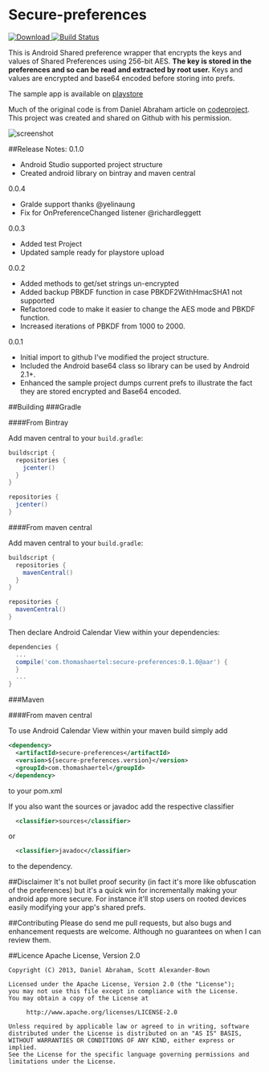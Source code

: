 Secure-preferences
==================

[![Download](https://api.bintray.com/packages/thomashaertel/maven/secure-preferences/images/download.svg) ](https://bintray.com/thomashaertel/maven/secure-preferences/_latestVersion)
[![Build Status](https://travis-ci.org/thomashaertel/secure-preferences.svg?branch=master)](https://travis-ci.org/thomashaertel/secure-preferences)

This is Android Shared preference wrapper that encrypts the keys and values of Shared Preferences using 256-bit AES. **The key is stored in the preferences and so can be read and extracted by root user.** Keys and values are encrypted and base64 encoded before storing into prefs.

The sample app is available on [playstore](https://play.google.com/store/apps/details?id=com.securepreferences.sample)

Much of the original code is from Daniel Abraham article on [codeproject](http://www.codeproject.com/Articles/549119/Encryption-Wrapper-for-Android-SharedPreferences). This project was created and shared on Github with his permission. 

![screenshot](https://raw.github.com/scottyab/secure-preferences/master/docs/images/ss_frame_secure_pref.png "Sample app Screenshot")
 

##Release Notes:
0.1.0
* Android Studio supported project structure
* Created android library on bintray and maven central

0.0.4
* Gralde support thanks @yelinaung 
* Fix for OnPreferenceChanged listener @richardleggett 

0.0.3

* Added test Project
* Updated sample ready for playstore upload 

0.0.2

* Added methods to get/set strings un-encrypted 
* Added backup PBKDF function in case PBKDF2WithHmacSHA1 not supported
* Refactored code to make it easier to change the AES mode and PBKDF function. 
* Increased iterations of PBKDF from 1000 to 2000. 

0.0.1 

* Initial import to github I've modified the project structure.
* Included the Android base64 class so library can be used by Android 2.1+. 
* Enhanced the sample project dumps current prefs to illustrate the fact they are stored encrypted and Base64 encoded. 


##Building
###Gradle

####From Bintray

Add maven central to your `build.gradle`:

```groovy
buildscript {
  repositories {
    jcenter()
  }
}

repositories {
  jcenter()
}
```

####From maven central

Add maven central to your `build.gradle`:

```groovy
buildscript {
  repositories {
    mavenCentral()
  }
}

repositories {
  mavenCentral()
}
```

Then declare Android Calendar View within your dependencies:

```groovy
dependencies {
  ...
  compile('com.thomashaertel:secure-preferences:0.1.0@aar') {
  }
  ...
}
```

###Maven

####From maven central

To use Android Calendar View within your maven build simply add

```xml
<dependency>
  <artifactId>secure-preferences</artifactId>
  <version>${secure-preferences.version}</version>
  <groupId>com.thomashaertel</groupId>
</dependency>
```

to your pom.xml

If you also want the sources or javadoc add the respective classifier

```xml
  <classifier>sources</classifier>
```

or

```xml
  <classifier>javadoc</classifier>
```
to the dependency.


##Disclaimer
It's not bullet proof security (in fact it's more like obfuscation of the preferences) but it's a quick win for incrementally making your android app more secure. For instance it'll stop users on rooted devices easily modifying your app's shared prefs.


##Contributing
Please do send me pull requests, but also bugs and enhancement requests are welcome. Although no guarantees on when I can review them.  


##Licence
Apache License, Version 2.0



    Copyright (C) 2013, Daniel Abraham, Scott Alexander-Bown

    Licensed under the Apache License, Version 2.0 (the "License");
    you may not use this file except in compliance with the License.
    You may obtain a copy of the License at

         http://www.apache.org/licenses/LICENSE-2.0

    Unless required by applicable law or agreed to in writing, software
    distributed under the License is distributed on an "AS IS" BASIS,
    WITHOUT WARRANTIES OR CONDITIONS OF ANY KIND, either express or implied.
    See the License for the specific language governing permissions and
    limitations under the License.
